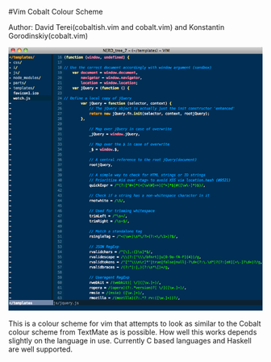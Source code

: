#Vim Cobalt Colour Scheme

Author: David Terei(cobaltish.vim and cobalt.vim) and Konstantin Gorodinskiy(cobalt.vim)

<img src="screenshot.png" alt="screenshot" />

This is a colour scheme for vim that attempts to look as similar to the Cobalt
colour scheme from TextMate as is possible. How well this works depends
slightly on the language in use. Currently C based languages and Haskell are
well supported.

